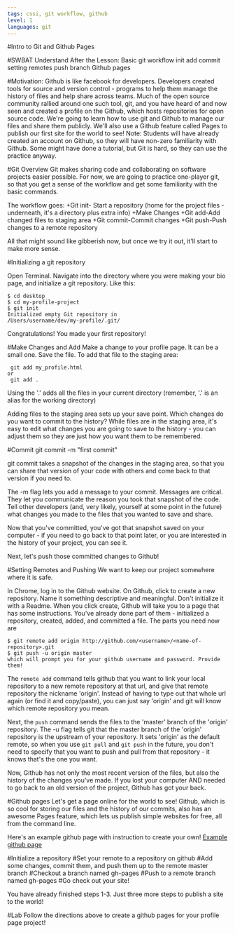```yaml
---
tags: cssi, git workflow, github
level: 1
languages: git
---
```

#Intro to Git and Github Pages

#SWBAT Understand After the Lesson:
Basic git workflow
init
add
commit
setting remotes
push
branch
Github pages

#Motivation:
Github is like facebook for developers. Developers created tools for source and version control - programs to help them manage the history of files and help share across teams. Much of the open source community rallied around one such tool, git, and you have heard of and now seen and created a profile on the Github, which hosts repositories for open source code.
We're going to learn how to use git and Github to manage our files and share them publicly. We'll also use a Github feature called Pages to publish our first site for the world to see!
Note: Students will have already created an account on Github, so they will have non-zero familiarity with Github. Some might have done a tutorial, but Git is hard, so they can use the practice anyway.

#Git Overview
Git makes sharing code and collaborating on software projects easier possible. For now, we are going to practice one-player git, so that you get a sense of the workflow and get some familiarity with the basic commands.

The workflow goes:
+Git init- Start a repository (home for the project files -  underneath, it's a directory plus extra info)
+Make Changes
+Git add-Add changed files to staging area
+Git commit-Commit changes
+Git push-Push changes to a remote repository

All that might sound like gibberish now, but once we try it out, it'll start to make more sense.

#Initializing a git repository

Open Terminal. Navigate into the directory where you were making your bio page, and initialize a git repository. Like this:

```
$ cd desktop
$ cd my-profile-project
$ git init
Initialized empty Git repository in
/Users/username/dev/my-profile/.git/
```

Congratulations! You made your first repository!

#Make Changes and Add
Make a change to your profile page. It can be a small one. Save the file.
To add that file to the staging area:
```
 git add my_profile.html
or
 git add .
```
Using the '.' adds all the files in your current directory (remember, '.' is an alias for the working directory)

Adding files to the staging area sets up your save point. Which changes do you want to commit to the history? While files are in the staging area, it's easy to edit what changes you are going to save to the history - you can adjust them so they are just how you want them to be remembered.

#Commit
git commit -m "first commit"

git commit takes a snapshot of the changes in the staging area, so that you can share that version of your code with others and come back to that version if you need to.

The -m flag lets you add a message to your commit. Messages are critical. They let you communicate the reason you took that snapshot of the code. Tell other developers (and, very likely, yourself at some point in the future) what changes you made to the files that you wanted to save and share.

Now that you've committed, you've got that snapshot saved on your computer - if you need to go back to that point later, or you are interested in the history of your project, you can see it.

Next, let's push those committed changes to Github!

#Setting Remotes and Pushing
We want to keep our project somewhere where it is safe.

In Chrome, log in to the Github website. On Github, click to create a new repository. Name it something descriptive and meaningful. Don't initialize it with a Readme. When you click create, Github will take you to a page that has some instructions. You've already done part of them - initialized a repository, created, added, and committed a file. The parts you need now are
```
$ git remote add origin http://github.com/<username>/<name-of-repository>.git
$ git push -u origin master
which will prompt you for your github username and password. Provide them!
```
The `remote add` command tells github that you want to link your local repository to a new remote repository at that url, and give that remote repository the nickname 'origin'. Instead of having to type out that whole url again (or find it and copy/paste), you can just say 'origin' and git will know which remote repository you mean.

Next, the `push` command sends the files to the 'master' branch of the 'origin' repository. The -u flag tells git that the master branch of the 'origin' repository is the upstream of your repository. It sets 'origin' as the default remote, so when you use `git pull` and `git push` in the future, you don't need to specify that you want to push and pull from that repository - it knows that's the one you want.

Now, Github has not only the most recent version of the files, but also the history of the changes you've made. If you lost your computer AND needed to go back to an old version of the project, Github has got your back.

#Github pages
Let's get a page online for the world to see!
Github, which is so cool for storing our files and the history of our commits, also has an awesome Pages feature, which lets us publish simple websites for free, all from the command line.

Here's an example github page with instruction to create your own!
<a href= "http://google-cssi.github.io/sample-pages/">Example github page</a>

#Initialize a repository
#Set your remote to a repository on github
#Add some changes, commit them, and push them up to the remote master branch
#Checkout a branch named gh-pages
#Push to a remote branch named gh-pages
#Go check out your site!

You have already finished steps 1-3. Just three more steps to publish a site to the world!

#Lab
Follow the directions above to create a github pages for your profile page project!
